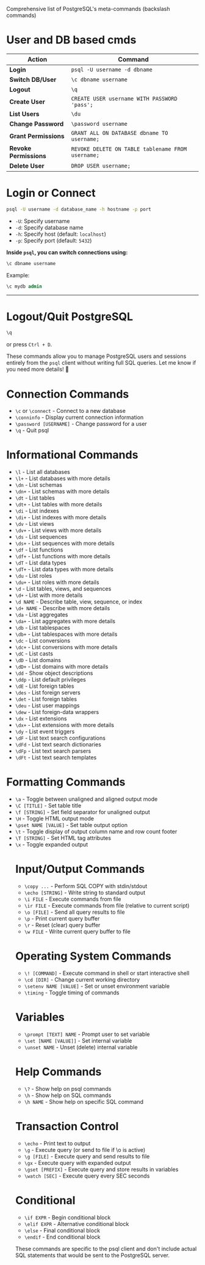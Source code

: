 Comprehensive list of PostgreSQL's meta-commands (backslash commands)

# **User and DB based cmds**

| Action                 | Command                                           |
| ---------------------- | ------------------------------------------------- |
| **Login**              | `psql -U username -d dbname`                      |
| **Switch DB/User**     | `\c dbname username`                              |
| **Logout**             | `\q`                                              |
| **Create User**        | `CREATE USER username WITH PASSWORD 'pass';`      |
| **List Users**         | `\du`                                             |
| **Change Password**    | `\password username`                              |
| **Grant Permissions**  | `GRANT ALL ON DATABASE dbname TO username;`       |
| **Revoke Permissions** | `REVOKE DELETE ON TABLE tablename FROM username;` |
| **Delete User**        | `DROP USER username;`                             |

# Login or Connect

```sh
psql -U username -d database_name -h hostname -p port
```

- `-U`: Specify username
- `-d`: Specify database name
- `-h`: Specify host (default: `localhost`)
- `-p`: Specify port (default: `5432`)

**Inside `psql`, you can switch connections using:**

```sql
\c dbname username
```

Example:

```sql
\c mydb admin
```

---

# **Logout/Quit PostgreSQL**

```sql
\q
```

or press `Ctrl + D`.

These commands allow you to manage PostgreSQL users and sessions entirely from the `psql` client without writing full SQL queries. Let me know if you need more details! 🚀

# Connection Commands

- `\c` or `\connect` - Connect to a new database
- `\conninfo` - Display current connection information
- `\password [USERNAME]` - Change password for a user
- `\q` - Quit psql

# Informational Commands

- `\l` - List all databases
- `\l+` - List databases with more details
- `\dn` - List schemas
- `\dn+` - List schemas with more details
- `\dt` - List tables
- `\dt+` - List tables with more details
- `\di` - List indexes
- `\di+` - List indexes with more details
- `\dv` - List views
- `\dv+` - List views with more details
- `\ds` - List sequences
- `\ds+` - List sequences with more details
- `\df` - List functions
- `\df+` - List functions with more details
- `\dT` - List data types
- `\dT+` - List data types with more details
- `\du` - List roles
- `\du+` - List roles with more details
- `\d` - List tables, views, and sequences
- `\d+` - List with more details
- `\d NAME` - Describe table, view, sequence, or index
- `\d+ NAME` - Describe with more details
- `\da` - List aggregates
- `\da+` - List aggregates with more details
- `\db` - List tablespaces
- `\db+` - List tablespaces with more details
- `\dc` - List conversions
- `\dc+` - List conversions with more details
- `\dC` - List casts
- `\dD` - List domains
- `\dD+` - List domains with more details
- `\dd` - Show object descriptions
- `\ddp` - List default privileges
- `\dE` - List foreign tables
- `\des` - List foreign servers
- `\det` - List foreign tables
- `\deu` - List user mappings
- `\dew` - List foreign-data wrappers
- `\dx` - List extensions
- `\dx+` - List extensions with more details
- `\dy` - List event triggers
- `\dF` - List text search configurations
- `\dFd` - List text search dictionaries
- `\dFp` - List text search parsers
- `\dFt` - List text search templates

# Formatting Commands

- `\a` - Toggle between unaligned and aligned output mode
- `\C [TITLE]` - Set table title
- `\f [STRING]` - Set field separator for unaligned output
- `\H` - Toggle HTML output mode
- `\pset NAME [VALUE]` - Set table output option
- `\t` - Toggle display of output column name and row count footer
- `\T [STRING]` - Set HTML <table> tag attributes
- `\x` - Toggle expanded output

# Input/Output Commands

- `\copy ...` - Perform SQL COPY with stdin/stdout
- `\echo [STRING]` - Write string to standard output
- `\i FILE` - Execute commands from file
- `\ir FILE` - Execute commands from file (relative to current script)
- `\o [FILE]` - Send all query results to file
- `\p` - Print current query buffer
- `\r` - Reset (clear) query buffer
- `\w FILE` - Write current query buffer to file

# Operating System Commands

- `\! [COMMAND]` - Execute command in shell or start interactive shell
- `\cd [DIR]` - Change current working directory
- `\setenv NAME [VALUE]` - Set or unset environment variable
- `\timing` - Toggle timing of commands

# Variables

- `\prompt [TEXT] NAME` - Prompt user to set variable
- `\set [NAME [VALUE]]` - Set internal variable
- `\unset NAME` - Unset (delete) internal variable

# Help Commands

- `\?` - Show help on psql commands
- `\h` - Show help on SQL commands
- `\h NAME` - Show help on specific SQL command

# Transaction Control

- `\echo` - Print text to output
- `\g` - Execute query (or send to file if \o is active)
- `\g [FILE]` - Execute query and send results to file
- `\gx` - Execute query with expanded output
- `\gset [PREFIX]` - Execute query and store results in variables
- `\watch [SEC]` - Execute query every SEC seconds

# Conditional

- `\if EXPR` - Begin conditional block
- `\elif EXPR` - Alternative conditional block
- `\else` - Final conditional block
- `\endif` - End conditional block

These commands are specific to the psql client and don't include actual SQL statements that would be sent to the PostgreSQL server.
